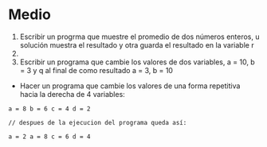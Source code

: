 # Medio
1. Escribir un progrma que muestre el promedio de dos números enteros, u solución muestra el resultado y otra guarda el resultado en la variable r
2. 
3. Escribir un programa que cambie los valores de dos variables, a = 10, b = 3 y q al final de como resultado a = 3, b = 10 

* Hacer un programa que cambie los valores de una forma repetitiva hacia la derecha de 4 variables: 

```
a = 8 b = 6 c = 4 d = 2

// despues de la ejecucion del programa queda así:

a = 2 a = 8 c = 6 d = 4 

```
